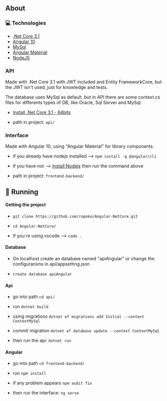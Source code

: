 ## About

### :computer: Technologies
 - [.Net Core 3.1](https://dotnet.microsoft.com/)
 - [Angular 10](https://angular.io/)
 - [MySql](https://www.mysql.com/)
 - [Angular Material](https://material.angular.io/)
 - [NodeJS](https://nodejs.org/en/)

### API 
Made with .Net Core 3.1 with JWT included and Entity FrameworkCore, but the JWT isn't used, just for knowledge and tests.

 The database uses MySql as default, but in API there are some context.cs files for differents types of DB, like Oracle, Sql Server and MySql.

 - [Install .Net Core 3.1 - 64bits](https://dotnet.microsoft.com/download/dotnet-core/thank-you/sdk-3.1.403-windows-x64-installer)

 - path in project: `api/`

### Interface 
Made with Angular 10, using "Angular Material" for library components.

 - if you already have nodejs installed --> `npm install -g @angular/cli`

 - if you have not --> [Install Nodejs](https://nodejs.org/en/) then run the command above

 - path in project: `frontend-backend/`

## :rocket: Running

#### Getting the project

- `git clone https://github.com/ropoko/Angular-NetCore.git`

- `cd Angular-NetCore/`

- If you´re using vscode --> `code .`

#### Database

- On localhost create an database named "apiAngular" or change the configurarions in api/appsetting.json

- `create database apiAngular`

#### Api

- go into path `cd api/`

- run `dotnet build`

- using migrations `dotnet ef migrations add Initial --context ContextMySql`

- commit migration `dotnet ef database update --context ContextMySql`

- then run the api: `dotnet run`

#### Angular

- go into path `cd frontend-backend/`

- run `npm install`

- if any problem appears `npm audit fix`

- then run the interface: `ng serve`
